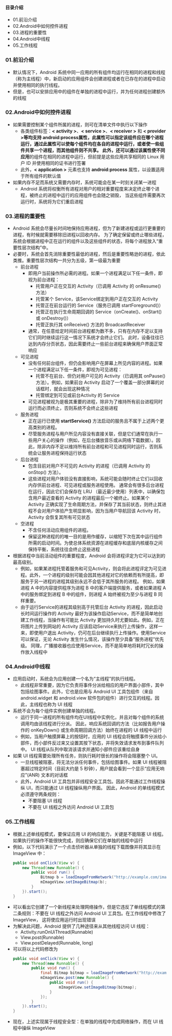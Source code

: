#### 目录介绍
- 01.前沿介绍
- 02.Android中如何控件进程
- 03.进程的重要性
- 04.Android中线程
- 05.工作线程




### 01.前沿介绍
- 默认情况下，Android 系统中同一应用的所有组件均运行在相同的进程和线程（称为主线程）中，新启动的应用组件会创建进程或者在已存在的进程中启动并使用相同的执行线程。
- 但是，也可以安排应用中的组件在单独的进程中运行，并为任何进程创建额外的线程



### 02.Android中如何控件进程
- 如果需要控制某个组件所属的进程，则可在清单文件中执行以下操作
    - 各类组件标签：**< activity >**、**< service >**、**< receiver >** 和 **< provider >**等均支持 **android:process**属性，此属性可以指定该组件应在哪个进程运行，通过此属性可以使每个组件均在各自的进程中运行，或者使一些组件共享一个进程，而其他组件则不共享。 此外，还可以通过该属性使**不同应用**的组件在相同的进程中运行，但前提是这些应用共享相同的 Linux 用户 ID 并使用相同的证书进行签署
    - 此外，**< application >** 元素也支持 **android:process** 属性，以设置适用于所有组件的默认值
- 如果内存不足而系统又需要内存时，系统可能会在某一时刻关闭某一进程
    - Android 系统将权衡所有进程对用户的相对重要程度来决定终止哪个进程，被终止的进程中运行的应用组件也会随之销毁， 当这些组件需要再次运行时，系统将为它们重启进程


### 03.进程的重要性
- Android 系统会尽量长时间地保持应用进程，但为了新建进程或运行更重要的进程，有时候就需要移除旧进程以回收内存。 为了确定保留或终止哪些进程，系统会根据进程中正在运行的组件以及这些组件的状态，将每个进程放入“重要性层次结构”中。 
- 必要时，系统会首先消除重要性最低的进程，然后是重要性略逊的进程，依此类推。重要性层次结构一共分为五级，第一级最为重要
    - 前台进程
        - 即用户当前操作所必需的进程。如果一个进程满足以下任一条件，即视为前台进程：
            - 托管用户正在交互的 Activity（已调用 Activity 的 onResume() 方法）
            - 托管某个 Service，该Service绑定到用户正在交互的 Activity
            - 托管正在前台运行的 Service（服务已调用 startForeground()）
            - 托管正在执行生命周期回调的 Service（onCreate()、onStart() 或 onDestroy()）
            - 托管正执行其 onReceive() 方法的 BroadcastReceiver
        - 通常，在任意给定时间前台进程都为数不多，只有在内存不足以支持它们同时继续运行这一情况下系统才会终止它们。 此时，设备往往已达到内存分页状态，因此需要终止一些前台进程来确保用户界面正常响应
    - 可见进程
        - 没有任何前台组件，但仍会影响用户在屏幕上所见内容的进程。如果一个进程满足以下任一条件，即视为可见进程：
            - 托管不在前台、但仍对用户可见的 Activity（已调用其 onPause() 方法）。例如，如果前台 Activity 启动了一个覆盖一部分屏幕的对话框时，就会出现这种情况
            - 托管绑定到可见或前台Activity 的 Service
        - 可见进程被视为是极其重要的进程，除非为了维持所有前台进程同时运行而必须终止，否则系统不会终止这些进程
    - 服务进程
        - 正在运行已使用 **startService()** 方法启动的服务且不属于上述两个更高类别的进程。
        - 尽管服务进程与用户所见内容没有直接关联，但是它们通常在执行一些用户关心的操作（例如，在后台播放音乐或从网络下载数据）。因此，除非内存不足以维持所有前台进程和可见进程同时运行，否则系统会让服务进程保持运行状态
    - 后台进程
        - 包含目前对用户不可见的 Activity 的进程（已调用 Activity 的 onStop() 方法）。
        - 这些进程对用户体验没有直接影响，系统可能会随时终止它们以回收内存供前台进程、可见进程或服务进程使用。 通常会有很多后台进程在运行，因此它们会保存在 LRU （最近最少使用）列表中，以确保包含用户最近查看的 Activity 的进程最后一个被终止。如果某个 Activity 正确实现了生命周期方法，并保存了其当前状态，则终止其进程不会对用户体验产生明显影响，因为当用户导航回该 Activity 时，Activity 会恢复其所有可见状态
    - 空进程
        - 不含任何活动应用组件的进程。
        - 保留这种进程的的唯一目的是用作缓存，以缩短下次在其中运行组件所需的启动时间。为使总体系统资源在进程缓存和底层内核缓存之间保持平衡，系统往往会终止这些进程
- 根据进程中当前活动组件的重要程度，Android 会将进程评定为它可以达到的最高级别。
    - 例如，如果某进程托管着服务和可见Activity，则会将此进程评定为可见进程。此外，一个进程的级别可能会因其他进程对它的依赖而有所提高，即服务于另一进程的进程其级别永远不会低于其所服务的进程。 例如，如果进程 A 中的内容提供程序为进程 B 中的客户端提供服务，或者如果进程 A 中的服务绑定到进程 B 中的组件，则进程 A 始终被视为至少与进程 B 同样重要。
    - 由于运行Service的进程其级别高于托管后台 Activity 的进程，因此启动长时间运行操作的 Activity 最好为该操作启动Service，而不是简单地创建工作线程，当操作有可能比 Activity 更加持久时尤要如此。例如，正在将图片上传到网站的 Activity 应该启动Service来执行上传操作，这样一来，即使用户退出 Activity，仍可在后台继续执行上传操作。使用Service可以保证，无论 Activity 发生什么情况，该操作至少具备“服务进程”优先级。 同理，广播接收器也应使用Service，而不是简单地将耗时冗长的操作放入线程中


### 04.Android中线程
- 应用启动时，系统会为应用创建一个名为“主线程”的执行线程。 
    - 此线程非常重要，因为它负责将事件分派给相应的用户界面小部件，其中包括绘图事件。此外，它也是应用与 Android UI 工具包组件（来自 android.widget 和 android.view 软件包的组件）进行交互的线程。因此，主线程也称为 UI 线程
- 系统不会为每个组件实例创建单独的线程。
    - 运行于同一进程的所有组件均在UI线程中实例化，并且对每个组件的系统调用均由该线程进行分派。 因此，响应系统回调的方法（比如报告用户操作的 onKeyDown() 或生命周期回调方法）始终在进程的 UI 线程中运行
    - 例如，当用户触摸屏幕上的按钮时，应用的 UI 线程会将触摸事件分派给小部件，而小部件反过来又设置其按下状态，并将失效请求发布到事件队列中。 UI 线程从队列中取消该请求并通知小部件应该重绘自身
- 如果 UI 线程需要处理所有任务，则执行耗时很长的操作将会阻塞整个 UI。 
    - 一旦线程被阻塞，将无法分派任何事件，包括绘图事件。如果 UI 线程被阻塞超过特定时间（目前大约是 5 秒钟），用户就会看到一个显示“应用无响应”(ANR) 文本的对话框
    - 此外，Android UI 工具包并非线程安全工具包。因此不能通过工作线程操纵 UI，而只能通过 UI 线程操纵用户界面。 因此，Android 的单线程模式必须遵守两条规则：
        - 不要阻塞 UI 线程
        - 不要在 UI 线程之外访问 Android UI 工具包


### 05.工作线程
- 根据上述单线程模式，要保证应用 UI 的响应能力，关键是不能阻塞 UI 线程。如果执行的操作不能很快完成，则应确保它们在单独的线程中运行
- 例如，以下代码演示了一个点击侦听器从单独的线程下载图像并将其显示在 ImageView 中：
    ```java
    public void onClick(View v) {
        new Thread(new Runnable() {
            public void run() {
                Bitmap b = loadImageFromNetwork("http://example.com/image.png");
                mImageView.setImageBitmap(b);
            }
        }).start();
    }
    ```
- 可以看出它创建了一个新线程来处理网络操作，但是它违反了单线程模式的第二条规则：不要在 UI 线程之外访问 Android UI 工具包。在工作线程中修改了 ImageView， 这将使应用运行时出现错误
- 为解决此问题，Android 提供了几种途径来从其他线程访问 UI 线程：
    - Activity.runOnUiThread(Runnable)
    - View.post(Runnable)
    - View.postDelayed(Runnable, long)
- 可以将以上代码修改为
    ```java
    public void onClick(View v) {
        new Thread(new Runnable() {
            public void run() {
                final Bitmap bitmap = loadImageFromNetwork("http://example.com/image.png");
                mImageView.post(new Runnable() {
                    public void run() {
                        mImageView.setImageBitmap(bitmap);
                    }
                });
            }
        }).start();
    }
    ```
- 现在，上述实现属于线程安全型：在单独的线程中完成网络操作，而在 UI 线程中操纵 ImageView


